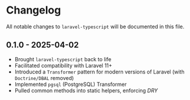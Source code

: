 # Changelog

All notable changes to `laravel-typescript` will be documented in this file.

## 0.1.0 - 2025-04-02

- Brought `laravel-typescript` back to life
- Facilitated compatibility with Laravel 11+
- Introduced a `Transformer` pattern for modern versions of Laravel (with `Doctrine/DBAL` removed)
- Implemented `pgsql` (PostgreSQL) Transformer
- Pulled common methods into static helpers, enforcing *DRY*
